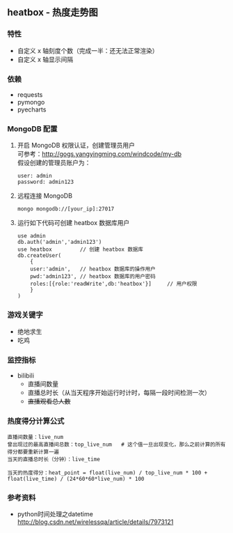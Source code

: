 ## heatbox - 热度走势图

### 特性
* 自定义 x 轴刻度个数（完成一半：还无法正常渲染）
* 自定义 x 轴显示间隔

### 依赖
* requests
* pymongo
* pyecharts

### MongoDB 配置
1. 开启 MongoDB 权限认证，创建管理员用户  
    可参考：http://gogs.yangyingming.com/windcode/my-db  
    假设创建的管理员账户为：
    
    ```
    user: admin
    password: admin123
    ```
2. 远程连接 MongoDB

    ```
    mongo mongodb://[your_ip]:27017
    ```
3. 运行如下代码可创建 heatbox 数据库用户

    ```
    use admin
    db.auth('admin','admin123')
    use heatbox			// 创建 heatbox 数据库
    db.createUser(
        {
        user:'admin',	// heatbox 数据库的操作用户
        pwd:'admin123',	// heatbox 数据库的用户密码
        roles:[{role:'readWrite',db:'heatbox'}] 	// 用户权限
        }
    )
    ```

### 游戏关键字
* 绝地求生
* 吃鸡

### 监控指标
* bilibili
	* 直播间数量
	* 直播总时长（从当天程序开始运行时计时，每隔一段时间检测一次）
	* ~~直播观看总人数~~

### 热度得分计算公式
```
直播间数量：live_num
曾出现过的最高直播间总数：top_live_num	# 这个值一旦出现变化，那么之前计算的所有得分都要重新计算一遍
当天的直播总时长（分钟）：live_time

当天的热度得分：heat_point = float(live_num) / top_live_num * 100 + float(live_time) / (24*60*60*live_num) * 100
```

### 参考资料
* python时间处理之datetime  
http://blog.csdn.net/wirelessqa/article/details/7973121